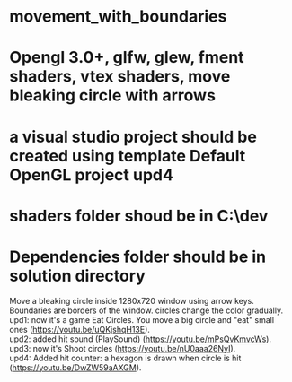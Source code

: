 # movement_with_boundaries
# Opengl 3.0+, glfw, glew, fment shaders, vtex shaders, move bleaking circle with arrows

# a visual studio project should be created using template Default OpenGL project upd4
# shaders folder shoud be in C:\\dev
# Dependencies folder should be in solution directory

  
Move a bleaking circle inside 1280x720 window using arrow keys. Boundaries are borders of the window.
circles change the color gradually.  
upd1: now it's a game Eat Circles. You move a big circle and "eat" small ones (https://youtu.be/uQKjshqH13E).  
upd2: added hit sound (PlaySound) (https://youtu.be/mPsQvKmvcWs).  
upd3: now it's Shoot circles (https://youtu.be/nU0aaa26NyI).  
upd4: Added hit counter: a hexagon is drawn when circle is hit (https://youtu.be/DwZW59aAXGM).
